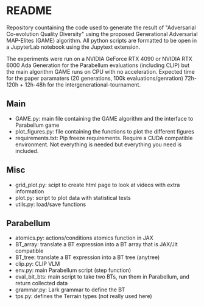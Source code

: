 # README


Repository countaining the code used to generate the result of "Adversarial Co-evolution Quality Diversity" using the proposed  Generational Adversarial MAP-Elites (GAME) algorithm.
All python scripts are formatted to be open in a JupyterLab notebook using the Jupytext extension. 

The experiments were run on a NVIDIA GeForce RTX 4090 or NVIDIA RTX 6000 Ada Generation for the Parabellum evaluations (including CLIP) but the main algorithm GAME runs on CPU with no acceleration. 
Expected time for the paper paramaters (20 generations, 100k evaluations/genration) 72h-120h + 12h-48h for the intergenerational-tournament.


## Main
* GAME.py: main file containing the GAME algorithm and the interface to Parabellum game
* plot_figures.py: file containing the functions to plot the different figures
* requirements.txt: Pip freeze requirements. Require a CUDA compatible environment. Not everything is needed but everything you need is included.

## Misc 
* grid_plot.py: scipt to create html page to look at videos with extra information
* plot.py: script to plot data with statistical tests
* utils.py: load/save functions
  
## Parabellum
* atomics.py: actions/conditions atomics function in JAX
* BT_array: translate a BT expression into a BT array that is JAX/Jit compatible
* BT_tree: translate a BT expression into a BT tree (anytree)
* clip.py: CLIP VLM
* env.py: main Parabellum script (step function)
* eval_bit_bts: main script to take two BTs, run them in Parabellum, and return collected data
* grammar.py: Lark grammar to define the BT
* tps.py: defines the Terrain types (not really used here)
